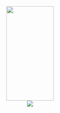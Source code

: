 <div align="center">
  <img width="50%" height="250px" src="https://github-readme-stats.vercel.app/api/top-langs/?username=mirelameic&layout=compact&hide_border=true&theme=github_dark" />
</div>

 
  <div align="center" >
<a href="https://skillicons.dev"   >
  <img src="https://skillicons.dev/icons?i=git,java,clojure,c,python,linux" />
</a>
  <br />

  </div>
